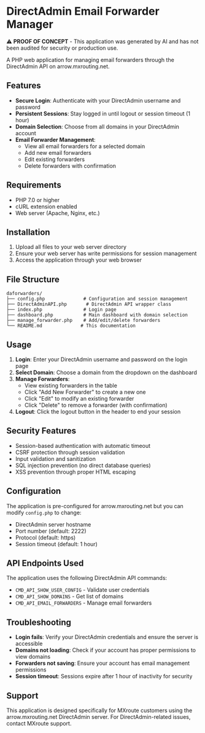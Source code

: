 # DirectAdmin Email Forwarder Manager

⚠️ **PROOF OF CONCEPT** - This application was generated by AI and has not been audited for security or production use.

A PHP web application for managing email forwarders through the DirectAdmin API on arrow.mxrouting.net.

## Features

- **Secure Login**: Authenticate with your DirectAdmin username and password
- **Persistent Sessions**: Stay logged in until logout or session timeout (1 hour)
- **Domain Selection**: Choose from all domains in your DirectAdmin account
- **Email Forwarder Management**: 
  - View all email forwarders for a selected domain
  - Add new email forwarders
  - Edit existing forwarders
  - Delete forwarders with confirmation

## Requirements

- PHP 7.0 or higher
- cURL extension enabled
- Web server (Apache, Nginx, etc.)

## Installation

1. Upload all files to your web server directory
2. Ensure your web server has write permissions for session management
3. Access the application through your web browser

## File Structure

```
daforwarders/
├── config.php              # Configuration and session management
├── DirectAdminAPI.php       # DirectAdmin API wrapper class
├── index.php               # Login page
├── dashboard.php           # Main dashboard with domain selection
├── manage_forwarder.php    # Add/edit/delete forwarders
└── README.md              # This documentation
```

## Usage

1. **Login**: Enter your DirectAdmin username and password on the login page
2. **Select Domain**: Choose a domain from the dropdown on the dashboard
3. **Manage Forwarders**: 
   - View existing forwarders in the table
   - Click "Add New Forwarder" to create a new one
   - Click "Edit" to modify an existing forwarder
   - Click "Delete" to remove a forwarder (with confirmation)
4. **Logout**: Click the logout button in the header to end your session

## Security Features

- Session-based authentication with automatic timeout
- CSRF protection through session validation
- Input validation and sanitization
- SQL injection prevention (no direct database queries)
- XSS prevention through proper HTML escaping

## Configuration

The application is pre-configured for arrow.mxrouting.net but you can modify `config.php` to change:

- DirectAdmin server hostname
- Port number (default: 2222)
- Protocol (default: https)
- Session timeout (default: 1 hour)

## API Endpoints Used

The application uses the following DirectAdmin API commands:

- `CMD_API_SHOW_USER_CONFIG` - Validate user credentials
- `CMD_API_SHOW_DOMAINS` - Get list of domains
- `CMD_API_EMAIL_FORWARDERS` - Manage email forwarders

## Troubleshooting

- **Login fails**: Verify your DirectAdmin credentials and ensure the server is accessible
- **Domains not loading**: Check if your account has proper permissions to view domains
- **Forwarders not saving**: Ensure your account has email management permissions
- **Session timeout**: Sessions expire after 1 hour of inactivity for security

## Support

This application is designed specifically for MXroute customers using the arrow.mxrouting.net DirectAdmin server. For DirectAdmin-related issues, contact MXroute support.